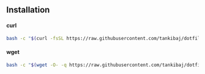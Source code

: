 ## Installation

#### curl

```bash
bash -c "$(curl -fsSL https://raw.githubusercontent.com/tankibaj/dotfiles-ubuntu/main/install.sh)"
```

#### wget

```bash
bash -c "$(wget -O- -q https://raw.githubusercontent.com/tankibaj/dotfiles-ubuntu/main/install.sh)"
```
